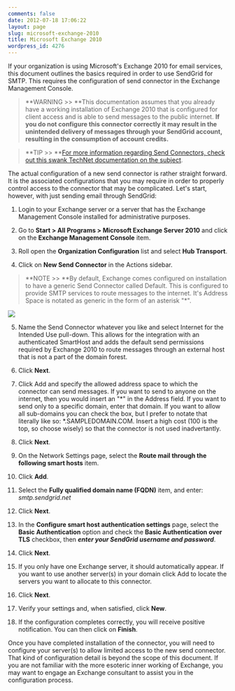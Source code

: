 ```yaml
---
comments: false
date: 2012-07-18 17:06:22
layout: page
slug: microsoft-exchange-2010
title: Microsoft Exchange 2010
wordpress_id: 4276
---
```


If your organization is using Microsoft's Exchange 2010 for email services, this document outlines the basics required in order to use SendGrid for SMTP. This requires the configuration of send connector in the Exchange Management Console.



> **WARNING >> **This documentation assumes that you already have a working installation of Exchange 2010 that is configured for client access and is able to send messages to the public internet. **If you do not configure this connector correctly it may result in the unintended delivery of messages through your SendGrid account, resulting in the consumption of account credits.**





> **TIP >> **[For more information regarding Send Connectors, check out this swank TechNet documentation on the subject](http://technet.microsoft.com/en-us/library/aa998662.aspx).



The actual configuration of a new send connector is rather straight forward. It is the associated configurations that you may require in order to properly control access to the connector that may be complicated. Let's start, however, with just sending email through SendGrid:




	
  1. Login to your Exchange server or a server that has the Exchange Management Console installed for administrative purposes.

	
  2. Go to **Start > All Programs > Microsoft Exchange Server 2010** and click on the **Exchange Management Console** item.

	
  3. Roll open the **Organization Configuration** list and select **Hub Transport**.

	
  4. Click on **New Send Connector** in the Actions sidebar.




> **NOTE >> **By default, Exchange comes configured on installation to have a generic Send Connector called Default. This is configured to provide SMTP services to route messages to the internet. It's Address Space is notated as generic in the form of an asterisk "*".



![](http://docs.sendgrid.com/wp-content/uploads/2012/07/Screen-Shot-2012-07-03-at-11.11.47-AM-300x262.png)

	
  5. Name the Send Connector whatever you like and select Internet for the Intended Use pull-down. This allows for the integration with an authenticated SmartHost and adds the default send permissions required by Exchange 2010 to route messages through an external host that is not a part of the domain forest.

	
  6. Click **Next**.

	
  7. Click Add and specify the allowed address space to which the connector can send messages. If you want to send to anyone on the internet, then you would insert an "*" in the Address field. If you want to send only to a specific domain, enter that domain. If you want to allow all sub-domains you can check the box, but I prefer to notate that literally like so: *.SAMPLEDOMAIN.COM. Insert a high cost (100 is the top, so choose wisely) so that the connector is not used inadvertantly.

	
  8. Click **Next**.

	
  9. On the Network Settings page, select the **Route mail through the following smart hosts** item.

	
  10. Click **Add**.

	
  11. Select the **Fully qualified domain name (FQDN)** item, and enter: _smtp.sendgrid.net_

	
  12. Click **Next**.

	
  13. In the **Configure smart host authentication settings** page, select the **Basic Authentication** option and check the **Basic Authentication over TLS** checkbox, then **_enter your SendGrid username and password_**.

	
  14. Click **Next**.

	
  15. If you only have one Exchange server, it should automatically appear. If you want to use another server(s) in your domain click Add to locate the servers you want to allocate to this connector.

	
  16. Click **Next**.

	
  17. Verify your settings and, when satisfied, click **New**.

	
  18. If the configuration completes correctly, you will receive positive notification. You can then click on **Finish**.



Once you have completed installation of the connector, you will need to configure your server(s) to allow limited access to the new send connector. That kind of configuration detail is beyond the scope of this document. If you are not familiar with the more esoteric inner working of Exchange, you may want to engage an Exchange consultant to assist you in the configuration process. 
